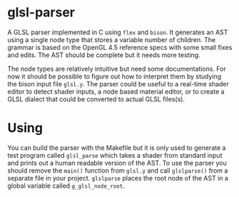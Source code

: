 glsl-parser
=========

A GLSL parser implemented in C using `flex` and `bison`. It generates an AST using a single node type that stores a variable number of children. The grammar is based on the OpenGL 4.5 reference specs with some small fixes and edits. The AST should be complete but it needs more testing.

The node types are relatively intuitive but need some documentations. For now it should be possible to figure out how to interpret them by studying the bison input file `glsl.y`. The parser could be useful to a real-time shader editor to detect shader inputs, a node based material editor, or to create a GLSL dialect that could be converted to actual GLSL files(s).

Using
=====

You can build the parser with the Makefile but it is only used to generate a test program called `glsl_parse` which takes a shader from standard input and prints out a human readable version of the AST. To use the parser you should remove the `main()` function from `glsl.y` and call `glslparse()` from a separate file in your project. `glslparse` places the root node of the AST in a global variable
called `g_glsl_node_root`.
